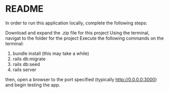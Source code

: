 # README

In order to run this application locally, complete the following steps:

Download and expand the .zip file for this project
Using the terminal, navigat to the folder for the project
Execute the following commands on the terminal:
1. bundle install (this may take a while)
2. rails db:migrate
3. rails db:seed
4. rails server

then, open a browser to the port specified (typically http://0.0.0.0:3000) and begin testing the app.
